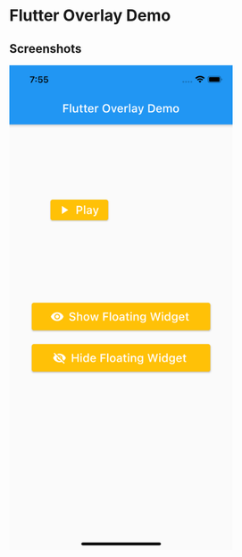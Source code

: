 # Flutter Overlay Demo

## Screenshots

<p float="left">
  <img src="assets/image1.png" width="400" />
</p>

